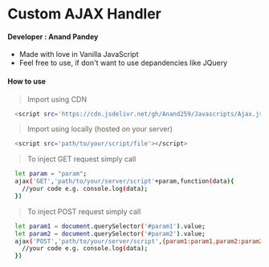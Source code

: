 # Custom AJAX Handler
#### Developer : Anand Pandey
- Made with love in Vanilla JavaScript
- Feel free to use, if don't want to use depandencies like JQuery 

#### How to use 
> Import using CDN
```sh
  <script src='https://cdn.jsdelivr.net/gh/Anand259/Javascripts/Ajax.js'><script>
```

> Import using locally (hosted on your server)
```sh
  <script src='path/to/your/script/file'></script>
```

> To inject GET request simply call
```sh
  let param = "param";
  ajax('GET','path/to/your/server/script'+param,function(data){
    //your code e.g. console.log(data);
  })
  ```

> To inject POST request simply call
```sh
  let param1 = document.querySelector('#param1').value;
  let param2 = document.querySelector('#param2').value;
  ajax('POST','path/to/your/server/script',{param1:param1,param2:param2},function(data){
    //your code e.g. console.log(data);
  })
```
